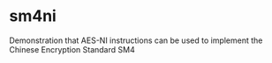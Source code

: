 # sm4ni
Demonstration that AES-NI instructions can be used to implement the Chinese Encryption Standard SM4

